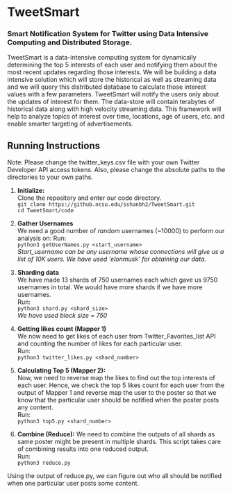 # TweetSmart

### Smart Notification System for Twitter using Data Intensive Computing and Distributed Storage.

TweetSmart is a data-intensive computing system for dynamically determining the top 5
interests of each user and notifying them about the most recent updates regarding those
interests. We will be building a data intensive solution which will store the historical as well as
streaming data and we will query this distributed database to calculate those interest values with
a few parameters. TweetSmart will notify the users only about the updates of interest for them.
The data-store will contain terabytes of historical data along with high velocity streaming data.
This framework will help to analyze topics of interest over time, locations, age of users, etc. and
enable smarter targeting of advertisements.


## Running Instructions

Note: Please change the twitter_keys.csv file with your own Twitter Developer API access tokens. Also, please change the absolute paths to the directories to your own paths. 

1. **Initialize:**   
Clone the repository and enter our code directory.   
`git clone https://github.ncsu.edu/sshanbh2/TweetSmart.git`     
`cd TweetSmart/code`

2. **Gather Usernames**    
We need a good number of *random* usernames (~10000) to perform our analysis on: 
Run:     
`python3 getUserNames.py <start_username>`    
*Start_username can be any username whose connections will give us a list of 10K users. We have used 'elonmusk' for obtaining our data.*

3. **Sharding data**  
We have made 13 shards of 750 usernames each which gave us 9750 usernames in total. We would have more shards if we have more usernames.    
Run:    
`python3 shard.py <shard_size>`  
*We have used block size = 750*

4. **Getting likes count (Mapper 1)**    
We now need to get likes of each user from Twitter_Favorites_list API and counting the number of likes for each particular user.   
Run:   
`python3 twitter_likes.py <shard_number>`

5. **Calculating Top 5 (Mapper 2):**    
Now, we need to reverse map the likes to find out the top interests of each user. Hence, we check the top 5 likes count for each user from the output of Mapper 1 and reverse map the user to the poster so that we know that the particular user should be notified when the poster posts any content.   
Run:   
`python3 top5.py <shard_number>`

6. **Combine (Reduce):**
We need to combine the outputs of all shards as same poster might be present in multiple shards. This script takes care of combining results into one reduced output.   
Run:   
`python3 reduce.py`   

Using the output of reduce.py, we can figure out who all should be notified when one particular user posts some content.
